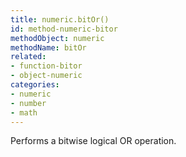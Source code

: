 ```yaml
---
title: numeric.bitOr()
id: method-numeric-bitor
methodObject: numeric
methodName: bitOr
related:
- function-bitor
- object-numeric
categories:
- numeric
- number
- math
---
```


Performs a bitwise logical OR operation.
